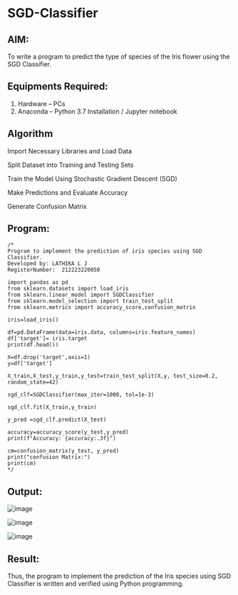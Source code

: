 # SGD-Classifier
## AIM:
To write a program to predict the type of species of the Iris flower using the SGD Classifier.

## Equipments Required:
1. Hardware – PCs
2. Anaconda – Python 3.7 Installation / Jupyter notebook

## Algorithm
Import Necessary Libraries and Load Data

Split Dataset into Training and Testing Sets

Train the Model Using Stochastic Gradient Descent (SGD)

Make Predictions and Evaluate Accuracy

Generate Confusion Matrix

## Program:
```
/*
Program to implement the prediction of iris species using SGD Classifier.
Developed by: LATHIKA L J
RegisterNumber:  212223220050

import pandas as pd
from sklearn.datasets import load_iris
from sklearn.linear_model import SGDClassifier
from sklearn.model_selection import train_test_split
from sklearn.metrics import accuracy_score,confusion_matrix

iris=load_iris()

df=pd.DataFrame(data=iris.data, columns=iris.feature_names)
df['target']= iris.target
print(df.head())

X=df.drop('target',axis=1)
y=df['target']

X_train,X_test,y_train,y_test=train_test_split(X,y, test_size=0.2, random_state=42)

sgd_clf=SGDClassifier(max_iter=1000, tol=1e-3)

sgd_clf.fit(X_train,y_train)

y_pred =sgd_clf.predict(X_test)

accuracy=accuracy_score(y_test,y_pred)
print(f"Accuracy: {accuracy:.3f}")

cm=confusion_matrix(y_test, y_pred)
print("confusion Matrix:")
print(cm)
*/
```

## Output:


![image](https://github.com/user-attachments/assets/8c79d7c4-2fb3-4a69-b780-37f031a5a85b)

![image](https://github.com/user-attachments/assets/9b4cb784-9c5e-4bac-9955-4bfdfbb21d29)

![image](https://github.com/user-attachments/assets/eae86d88-166c-4ee8-9369-884d697bf3da)


## Result:
Thus, the program to implement the prediction of the Iris species using SGD Classifier is written and verified using Python programming.
